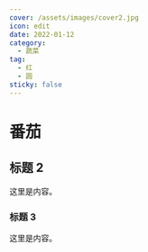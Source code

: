 ```yaml
---
cover: /assets/images/cover2.jpg
icon: edit
date: 2022-01-12
category:
  - 蔬菜
tag:
  - 红
  - 圆
sticky: false
---
```


# 番茄

## 标题 2

这里是内容。

### 标题 3

这里是内容。
